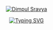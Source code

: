 <p align="center">
  <a href="https://github.com/Dimpul-15">
    <img src="https://github.com/Dimpul-15/Dimpul-15/assets/113205807/176df7cb-94f3-4d09-afda-40215dc77c95" alt="Dimpul Sravya" /></a>
</p>

<p align="center">
  <!-- Typing SVG by Dimpul-15 - https://github.com/Dimpul-15/readme-typing-svg -->
<a href="https://git.io/typing-svg"><img src="https://readme-typing-svg.demolab.com?font=Fira+Code&pause=1000&color=E839F7&center=true&vCenter=true&random=false&width=545&lines=Machine+Learning+Enthusiast;Currently+Learning+DSA;+Always+Learning+New+Things" alt="Typing SVG" /></a>
</p>
